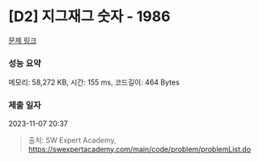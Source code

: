 # [D2] 지그재그 숫자 - 1986 

[문제 링크](https://swexpertacademy.com/main/code/problem/problemDetail.do?contestProbId=AV5PxmBqAe8DFAUq) 

### 성능 요약

메모리: 58,272 KB, 시간: 155 ms, 코드길이: 464 Bytes

### 제출 일자

2023-11-07 20:37



> 출처: SW Expert Academy, https://swexpertacademy.com/main/code/problem/problemList.do